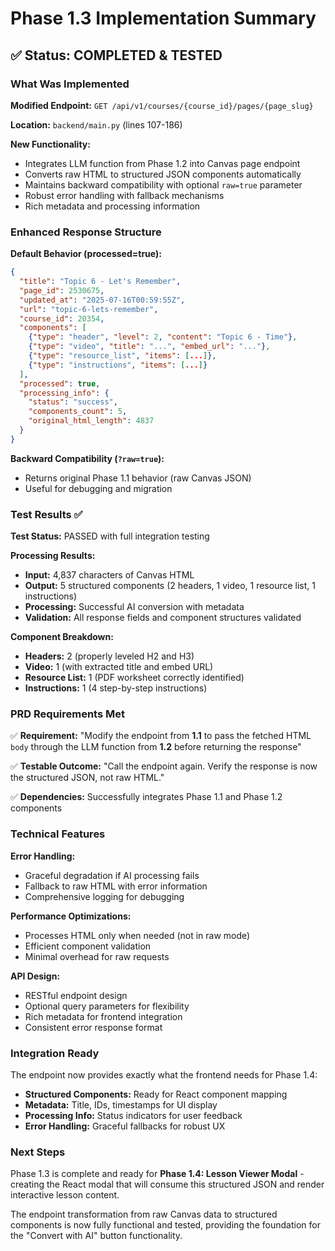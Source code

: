 # Phase 1.3 Implementation Summary

## ✅ Status: COMPLETED & TESTED

### What Was Implemented

**Modified Endpoint:** `GET /api/v1/courses/{course_id}/pages/{page_slug}`

**Location:** `backend/main.py` (lines 107-186)

**New Functionality:**
- Integrates LLM function from Phase 1.2 into Canvas page endpoint
- Converts raw HTML to structured JSON components automatically
- Maintains backward compatibility with optional `raw=true` parameter
- Robust error handling with fallback mechanisms
- Rich metadata and processing information

### Enhanced Response Structure

**Default Behavior (processed=true):**
```json
{
  "title": "Topic 6 - Let's Remember",
  "page_id": 2530675,
  "updated_at": "2025-07-16T00:59:55Z",
  "url": "topic-6-lets-remember",
  "course_id": 20354,
  "components": [
    {"type": "header", "level": 2, "content": "Topic 6 - Time"},
    {"type": "video", "title": "...", "embed_url": "..."},
    {"type": "resource_list", "items": [...]},
    {"type": "instructions", "items": [...]}
  ],
  "processed": true,
  "processing_info": {
    "status": "success",
    "components_count": 5,
    "original_html_length": 4837
  }
}
```

**Backward Compatibility (`?raw=true`):**
- Returns original Phase 1.1 behavior (raw Canvas JSON)
- Useful for debugging and migration

### Test Results ✅

**Test Status:** PASSED with full integration testing

**Processing Results:**
- **Input:** 4,837 characters of Canvas HTML
- **Output:** 5 structured components (2 headers, 1 video, 1 resource list, 1 instructions)
- **Processing:** Successful AI conversion with metadata
- **Validation:** All response fields and component structures validated

**Component Breakdown:**
- **Headers:** 2 (properly leveled H2 and H3)
- **Video:** 1 (with extracted title and embed URL)  
- **Resource List:** 1 (PDF worksheet correctly identified)
- **Instructions:** 1 (4 step-by-step instructions)

### PRD Requirements Met

✅ **Requirement:** "Modify the endpoint from **1.1** to pass the fetched HTML `body` through the LLM function from **1.2** before returning the response"

✅ **Testable Outcome:** "Call the endpoint again. Verify the response is now the structured JSON, not raw HTML."

✅ **Dependencies:** Successfully integrates Phase 1.1 and Phase 1.2 components

### Technical Features

**Error Handling:**
- Graceful degradation if AI processing fails
- Fallback to raw HTML with error information
- Comprehensive logging for debugging

**Performance Optimizations:**
- Processes HTML only when needed (not in raw mode)
- Efficient component validation
- Minimal overhead for raw requests

**API Design:**
- RESTful endpoint design
- Optional query parameters for flexibility
- Rich metadata for frontend integration
- Consistent error response format

### Integration Ready

The endpoint now provides exactly what the frontend needs for Phase 1.4:
- **Structured Components:** Ready for React component mapping
- **Metadata:** Title, IDs, timestamps for UI display
- **Processing Info:** Status indicators for user feedback
- **Error Handling:** Graceful fallbacks for robust UX

### Next Steps

Phase 1.3 is complete and ready for **Phase 1.4: Lesson Viewer Modal** - creating the React modal that will consume this structured JSON and render interactive lesson content.

The endpoint transformation from raw Canvas data to structured components is now fully functional and tested, providing the foundation for the "Convert with AI" button functionality. 